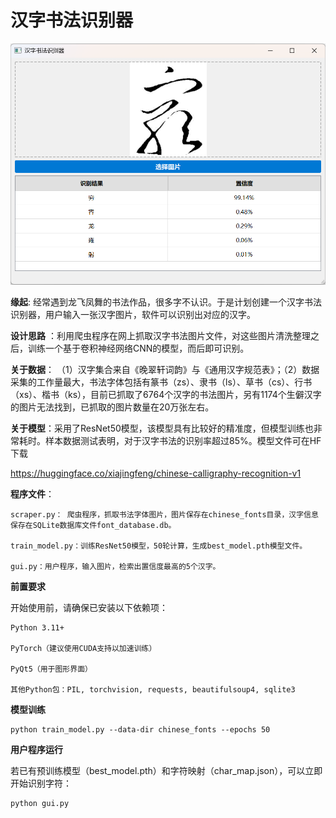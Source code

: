 # 汉字书法识别器

![screenshot](/assets/screenshot.png)

**缘起**: 经常遇到龙飞凤舞的书法作品，很多字不认识。于是计划创建一个汉字书法识别器，用户输入一张汉字图片，软件可以识别出对应的汉字。

**设计思路** ：利用爬虫程序在网上抓取汉字书法图片文件，对这些图片清洗整理之后，训练一个基于卷积神经网络CNN的模型，而后即可识别。

**关于数据**： （1）汉字集合来自《晚翠轩词韵》与《通用汉字规范表》；（2）数据采集的工作量最大，书法字体包括有篆书（zs）、隶书（ls）、草书（cs）、行书（xs）、楷书（ks），目前已抓取了6764个汉字的书法图片，另有1174个生僻汉字的图片无法找到，已抓取的图片数量在20万张左右。

**关于模型**：采用了ResNet50模型，该模型具有比较好的精准度，但模型训练也非常耗时。样本数据测试表明，对于汉字书法的识别率超过85%。模型文件可在HF下载 

https://huggingface.co/xiajingfeng/chinese-calligraphy-recognition-v1

**程序文件**：
```
scraper.py： 爬虫程序，抓取书法字体图片，图片保存在chinese_fonts目录，汉字信息保存在SQLite数据库文件font_database.db。

train_model.py：训练ResNet50模型，50轮计算，生成best_model.pth模型文件。

gui.py：用户程序，输入图片，检索出置信度最高的5个汉字。
```
**前置要求**

开始使用前，请确保已安装以下依赖项：

```
Python 3.11+

PyTorch（建议使用CUDA支持以加速训练）

PyQt5（用于图形界面）

其他Python包：PIL, torchvision, requests, beautifulsoup4, sqlite3
```

**模型训练**

```
python train_model.py --data-dir chinese_fonts --epochs 50
```

**用户程序运行**

若已有预训练模型（best_model.pth）和字符映射（char_map.json），可以立即开始识别字符：

```
python gui.py
```


